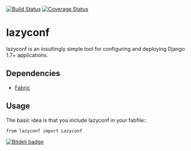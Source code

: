 [![Build Status](https://travis-ci.org/fmd/lazyconf.png?branch=master)](https://travis-ci.org/fmd/lazyconf)
[![Coverage Status](https://coveralls.io/repos/fmd/lazyconf/badge.png?branch=master)](https://coveralls.io/r/fmd/lazyconf?branch=master)

# lazyconf
lazyconf is an insultingly simple tool for configuring and deploying Django 1.7+ applications. 

## Dependencies
* [Fabric](http://docs.fabfile.org/en/1.8/)

## Usage

The basic idea is that you include lazyconf in your fabfile::

    from lazyconf import Lazyconf

[![Bitdeli badge](https://d2weczhvl823v0.cloudfront.net/fmd/lazyconf/trend.png)]()
